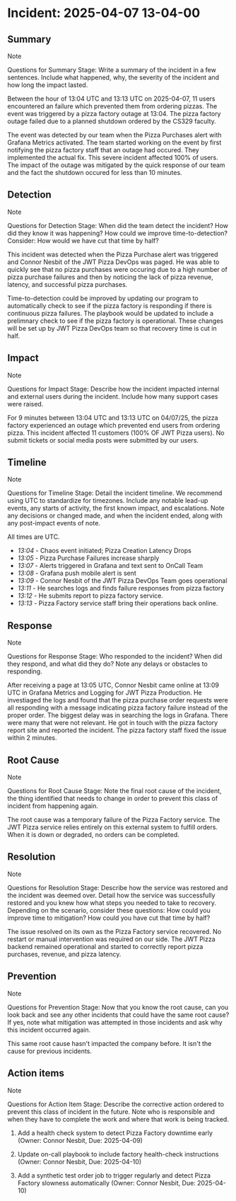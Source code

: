 # Incident: 2025-04-07 13-04-00

## Summary

> [!NOTE]
> Questions for Summary Stage: 
> Write a summary of the incident in a few sentences. Include what happened, why, the severity of the incident and how long the impact lasted.

Between the hour of 13:04 UTC and 13:13 UTC on 2025-04-07, 11 users encountered an failure which prevented them from ordering pizzas. The event was triggered by a pizza factory outage at 13:04. The pizza factory outage failed due to a planned shutdown ordered by the CS329 faculty.

The event was detected by our team when the Pizza Purchases alert with Grafana Metrics activated. The team started working on the event by first notifying the pizza factory staff that an outage had occured. They implemented the actual fix. This severe incident affected 100% of users. The impact of the outage was mitigated by the quick response of our team and the fact the shutdown occured for less than 10 minutes.

## Detection

> [!NOTE]
> Questions for Detection Stage:
> When did the team detect the incident? How did they know it was happening? How could we improve time-to-detection? Consider: How would we have cut that time by half?

This incident was detected when the Pizza Purchase alert was triggered and Connor Nesbit of the JWT Pizza DevOps was paged. He was able to quickly see that no pizza purchases were occuring due to a high number of pizza purchase failures and then by noticing the lack of pizza revenue, latency, and successful pizza purchases.

Time-to-detection could be improved by updating our program to automatically check to see if the pizza factory is responding if there is continuous pizza failures. The playbook would be updated to include a prelimnary check to see if the pizza factory is operational. These changes will be set up by JWT Pizza DevOps team so that recovery time is cut in half.

## Impact

> [!NOTE]
> Questions for Impact Stage:
> Describe how the incident impacted internal and external users during the incident. Include how many support cases were raised.

For 9 minutes between 13:04 UTC and 13:13 UTC on 04/07/25, the pizza factory experienced an outage which prevented end users from ordering pizza. This incident affected 11 customers (100% OF JWT Pizza users). No submit tickets or social media posts were submitted by our users.


## Timeline

> [!NOTE]
> Questions for Timeline Stage:
> Detail the incident timeline. We recommend using UTC to standardize for timezones.
> Include any notable lead-up events, any starts of activity, the first known impact, and escalations. Note any decisions or changed made, and when the incident ended, along with any post-impact events of note.
> 
All times are UTC.

- _13:04_ - Chaos event initiated; Pizza Creation Latency Drops
- _13:05_ - Pizza Purchase Failures increase sharply
- _13:07_ - Alerts triggered in Grafana and text sent to OnCall Team
- _13:08_ - Grafana push mobile alert is sent
- _13:09_ - Connor Nesbit of the JWT Pizza DevOps Team goes operational
- _13:11_ - He searches logs and finds failure responses from pizza factory
- _13:12_ - He submits report to pizza factory service.
- _13:13_ - Pizza Factory service staff bring their operations back online.

## Response

> [!NOTE]
> Questions for Response Stage:
> Who responded to the incident? When did they respond, and what did they do? Note any delays or obstacles to responding.

After receiving a page at 13:05 UTC, Connor Nesbit came online at 13:09 UTC in Grafana Metrics and Logging for JWT Pizza Production. He investiaged the logs and found that the pizza purchase order requests were all responding with a message indicating pizza factory failure instead of the proper order. The biggest delay was in searching the logs in Grafana. There were many that were not relevant. He got in touch with the pizza factory report site and reported the incident. The pizza factory staff fixed the issue within 2 minutes.

## Root Cause

> [!NOTE]
> Questions for Root Cause Stage:
> Note the final root cause of the incident, the thing identified that needs to change in order to prevent this class of incident from happening again.

The root cause was a temporary failure of the Pizza Factory service. The JWT Pizza service relies entirely on this external system to fulfill orders. When it is down or degraded, no orders can be completed.

## Resolution

> [!NOTE]
> Questions for Resolution Stage:
> Describe how the service was restored and the incident was deemed over. Detail how the service was successfully restored and you knew how what steps you needed to take to recovery.
> Depending on the scenario, consider these questions: How could you improve time to mitigation? How could you have cut that time by half?

The issue resolved on its own as the Pizza Factory service recovered. No restart or manual intervention was required on our side. The JWT Pizza backend remained operational and started to correctly report pizza purchases, revenue, and pizza latency.

## Prevention

> [!NOTE]
> Questions for Prevention Stage:
> Now that you know the root cause, can you look back and see any other incidents that could have the same root cause? If yes, note what mitigation was attempted in those incidents and ask why this incident occurred again.

This same root cause hasn't impacted the company before. It isn't the cause for previous incidents.


## Action items

> [!NOTE]
> Questions for Action Item Stage:
> Describe the corrective action ordered to prevent this class of incident in the future. Note who is responsible and when they have to complete the work and where that work is being tracked.

1. Add a health check system to detect Pizza Factory downtime early (Owner: Connor Nesbit, Due: 2025-04-09)

2. Update on-call playbook to include factory health-check instructions (Owner: Connor Nesbit, Due: 2025-04-10)

3. Add a synthetic test order job to trigger regularly and detect Pizza Factory slowness automatically (Owner: Connor Nesbit, Due: 2025-04-10)

